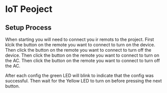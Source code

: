 # IoT Peoject

## Setup Process

When starting you will need to connect you ir remots to the project.
First klcik the button on the remote you want to connect to turn on the device.
Then click the button on the remote you want to connect to turn off the device.
Then click the button on the remote you want to connect to turn on the AC.
Then click the button on the remote you want to connect to turn off the AC.

After each config the green LED will blink to indicate that the config was successful.
Then wait for the Yellow LED to turn on before pressing the next button.
